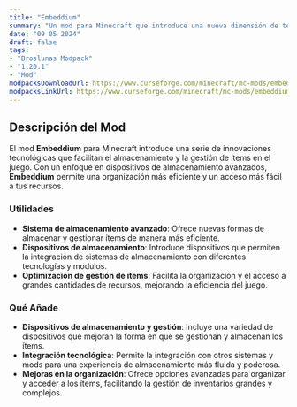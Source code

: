 ```yaml
---
title: "Embeddium"
summary: "Un mod para Minecraft que introduce una nueva dimensión de tecnología y almacenamiento con dispositivos de almacenamiento avanzados y sistemas de gestión de ítems."
date: "09 05 2024"
draft: false
tags:
- "Broslunas Modpack"
- "1.20.1"
- "Mod"
modpacksDownloadUrl: https://www.curseforge.com/minecraft/mc-mods/embeddium/files/all?page=1&pageSize=20&version=1.20.1&gameVersionTypeId=1
modpacksLinkUrl: https://www.curseforge.com/minecraft/mc-mods/embeddium
---
```

## Descripción del Mod

El mod **Embeddium** para Minecraft introduce una serie de innovaciones tecnológicas que facilitan el almacenamiento y la gestión de ítems en el juego. Con un enfoque en dispositivos de almacenamiento avanzados, **Embeddium** permite una organización más eficiente y un acceso más fácil a tus recursos.

### Utilidades

- **Sistema de almacenamiento avanzado**: Ofrece nuevas formas de almacenar y gestionar ítems de manera más eficiente.
- **Dispositivos de almacenamiento**: Introduce dispositivos que permiten la integración de sistemas de almacenamiento con diferentes tecnologías y modulos.
- **Optimización de gestión de ítems**: Facilita la organización y el acceso a grandes cantidades de recursos, mejorando la eficiencia del juego.

### Qué Añade

- **Dispositivos de almacenamiento y gestión**: Incluye una variedad de dispositivos que mejoran la forma en que se gestionan y almacenan los ítems.
- **Integración tecnológica**: Permite la integración con otros sistemas y mods para una experiencia de almacenamiento más fluida y poderosa.
- **Mejoras en la organización**: Ofrece opciones avanzadas para organizar y acceder a los ítems, facilitando la gestión de inventarios grandes y complejos.

